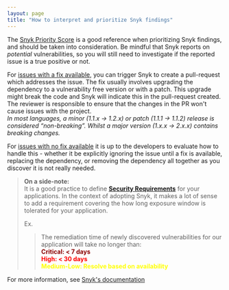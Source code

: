 ```yaml
---
layout: page
title: "How to interpret and prioritize Snyk findings"
---
```



The [Snyk Priority Score](https://docs.snyk.io/features/fixing-and-prioritizing-issues/starting-to-fix-vulnerabilities/snyk-priority-score) is a good reference when prioritizing Snyk findings, and should be taken into consideration. Be mindful that Snyk reports on *potential* vulnerabilities, so you will still need to investigate if the reported issue is a true positive or not.

For [issues with a fix available](https://support.snyk.io/hc/en-us/articles/360000914697-What-can-I-do-if-I-m-vulnerable-), you can trigger Snyk to create a pull-request which addresses the issue. The fix usually involves upgrading the dependency to a vulnerability free version or with a patch. This upgrade might break the code and Snyk will indicate this in the pull-request created. The reviewer is responsible to ensure that the changes in the PR won't cause issues with the project.  
*In most languages, a minor (1.1.x → 1.2.x) or patch (1.1.1 → 1.1.2) release is considered “non-breaking”. Whilst a major version (1.x.x → 2.x.x) contains breaking changes.*

For [issues with no fix available](https://support.snyk.io/hc/en-us/articles/4403030244369-What-do-we-do-when-Snyk-finds-vulnerabilities-for-which-there-is-no-fix-available-) it is up to the developers to evaluate how to handle this - whether it be explicitly ignoring the issue until a fix is available, replacing the dependency, or removing the dependency all together as you discover it is not really needed.

>**On a side-note:**  
>It is a good practice to define **[Security Requirements](https://owasp.org/www-project-proactive-controls/v3/en/c1-security-requirements)** for your applications. In the context of adopting Snyk, it makes a lot of sense to add a requirement covering the how long exposure window is tolerated for your application.
>
> Ex.
>> The remediation time of newly discovered vulnerabilities for our application will take no longer than:  
>> <span style="color:darkred">**Critical:   < 7 days**  
>> <span style="color:red">**High: < 30 days**  
>> <span style="color:yellow">**Medium-Low: Resolve based on availability**  
>  

For more information, see [Snyk's documentation](https://docs.snyk.io/features/fixing-and-prioritizing-issues)
